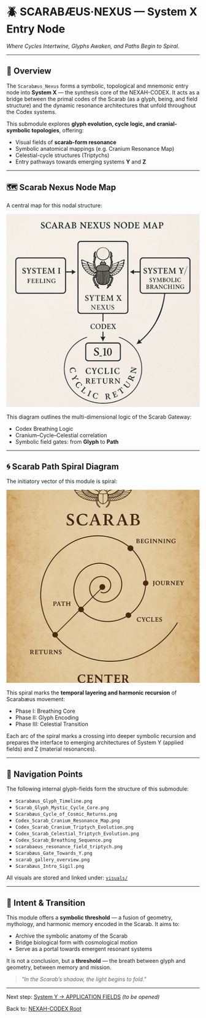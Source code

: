 # 🪲 SCARABÆUS·NEXUS — System X Entry Node

*Where Cycles Intertwine, Glyphs Awaken, and Paths Begin to Spiral.*

---

## 🔹 Overview

The `Scarabæus_Nexus` forms a symbolic, topological and mnemonic entry node into **System X** — the synthesis core of the NEXAH-CODEX. It acts as a bridge between the primal codes of the Scarab (as a glyph, being, and field structure) and the dynamic resonance architectures that unfold throughout the Codex systems.

This submodule explores **glyph evolution, cycle logic, and cranial-symbolic topologies**, offering:

* Visual fields of **scarab-form resonance**
* Symbolic anatomical mappings (e.g. Cranium Resonance Map)
* Celestial-cycle structures (Triptychs)
* Entry pathways towards emerging systems **Y** and **Z**

---

## 🗺️ Scarab Nexus Node Map

A central map for this nodal structure:

![Scarab\_Nexus\_Node\_Map](../visuals/Scarab_Nexus_Node_Map.png)

This diagram outlines the multi-dimensional logic of the Scarab Gateway:

* Codex Breathing Logic
* Cranium–Cycle–Celestial correlation
* Symbolic field gates: from **Glyph** to **Path**

---

## 🌀 Scarab Path Spiral Diagram

The initiatory vector of this module is spiral:

![Scarab\_Path\_Spiral\_Diagram](../visuals/Scarab_Path_Spiral_Diagram.png)

This spiral marks the **temporal layering and harmonic recursion** of Scarabæus movement:

* Phase I: Breathing Core
* Phase II: Glyph Encoding
* Phase III: Celestial Transition

Each arc of the spiral marks a crossing into deeper symbolic recursion and prepares the interface to emerging architectures of System Y (applied fields) and Z (material resonances).

---

## 🧭 Navigation Points

The following internal glyph-fields form the structure of this submodule:

* `Scarabæus_Glyph_Timeline.png`
* `Scarab_Glyph_Mystic_Cycle_Core.png`
* `Scarabæus_Cycle_of_Cosmic_Returns.png`
* `Codex_Scarab_Cranium_Resonance_Map.png`
* `Codex_Scarab_Cranium_Triptych_Evolution.png`
* `Codex_Scarab_Celestial_Triptych_Evolution.png`
* `Codex_Scarab_Breathing_Sequence.png`
* `scarabaeus_resonance_field_triptych.png`
* `Scarabæus_Gate_Towards_Y.png`
* `scarab_gallery_overview.png`
* `Scarabæus_Intro_Sigil.png`

All visuals are stored and linked under: [`visuals/`](./visuals)

---

## 🌌 Intent & Transition

This module offers a **symbolic threshold** — a fusion of geometry, mythology, and harmonic memory encoded in the Scarab. It aims to:

* Archive the symbolic anatomy of the Scarab
* Bridge biological form with cosmological motion
* Serve as a portal towards emergent resonant systems

It is not a conclusion, but a **threshold** — the breath between glyph and geometry, between memory and mission.

> *"In the Scarab’s shadow, the light begins to fold."*

---

Next step: [System Y → APPLICATION FIELDS](../S_11_system_Y_pathways_applied_fields/README.md) *(to be opened)*

Back to: [NEXAH-CODEX Root](../../README.md)
